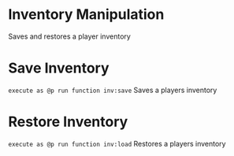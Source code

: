 # Inventory Manipulation
Saves and restores a player inventory

# Save Inventory
`execute as @p run function inv:save`
Saves a players inventory

# Restore Inventory
`execute as @p run function inv:load`
Restores a players inventory
